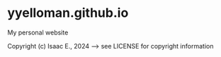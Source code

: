 # yyelloman.github.io
My personal website

Copyright (c) Isaac E., 2024
--> see LICENSE for copyright information